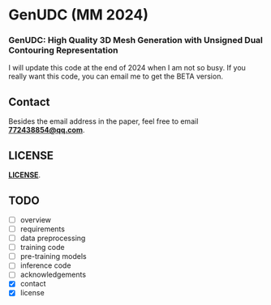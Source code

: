 # GenUDC (MM 2024)

### GenUDC: High Quality 3D Mesh Generation with Unsigned Dual Contouring Representation

I will update this code at the end of 2024 when I am not so busy. If you really want this code, you can email me to get the BETA version.

## Contact
Besides the email address in the paper, feel free to email **772438854@qq.com**.

## LICENSE
[**LICENSE**](https://github.com/TrepangCat/GenUDC/blob/main/LICENSE). 

## TODO
- [ ] overview
- [ ] requirements
- [ ] data preprocessing
- [ ] training code
- [ ] pre-training models
- [ ] inference code
- [ ] acknowledgements
- [x] contact
- [x] license
